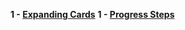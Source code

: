 **1 - [Expanding Cards](https://shidlikaty.github.io/SimpleProjects/1-Expanding%20cards/)**
**1 - [Progress Steps](https://shidlikaty.github.io/SimpleProjects/2%20-%20Progress%20Steps/)**
